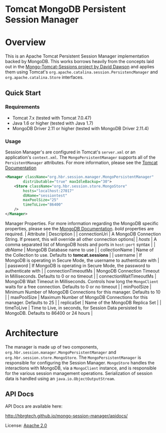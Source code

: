 Tomcat MongoDB Persistent Session Manager
=====================

# Overview

This is an Apache Tomcat Persistent Session Manager implementation backed by MongoDB.  This works borrows heavily from the concepts laid out in the [Mongo-Tomcat-Sessions project by David Dawson](https://github.com/naviance/Mongo-Tomcat-Sessions) and applies them using Tomcat's `org.apache.catalina.session.PersistencManager` and `org.apache.catalina.Store` interfaces.

## Quick Start

### Requirements

*  Tomcat 7.x (tested with Tomcat 7.0.47)
*  Java 1.6 or higher (tested with Java 1.7)
*  MongoDB Driver 2.11 or higher (tested with MongoDB Driver 2.11.4)

### Usage

Session Manager's are configured in Tomcat's `server.xml` or an application's `context.xml`.  The `MongoPersistentManager` supports all of the `PersistentManager` attributes.  For more information, please see the [Tomcat Documentation](http://tomcat.apache.org/tomcat-7.0-doc/config/manager.html)

```xml
<Manager className="org.hbr.session.manager.MongoPersistentManager"
    	distributable="true" maxIdleBackup="30">
	<Store className="org.hbr.session.store.MongoStore"
		hosts="localhost:27017"
		dbName="sessiontest"
		maxPoolSize="25"			
		timeToLive="86400"
	/>
</Manager>
```

Manager Properties.
For more information regarding the MongoDB specific properties, please see the [MongoDB Documentation](http://docs.mongodb.org/manual/reference/connection-string/).  *bold* properties are required.
| Attribute | Description |
| connectionUri | A MongoDB Connection String.  If present, this will override all other connection options|
| *hosts* | A comma separated list of MongoDB hosts and ports in `host:port` syntax |
| *dbName* | MongoDB Database name to use |
| collectionName | Name of the Collection to use.  Defaults to **tomcat.sessions** |
| username | If MongoDB is operating in Secure Mode, the username to authenticate with |
| password | If MongoDB is operating in Secure Mode, the password to authenticate with |
| connectionTimeoutMs | MongoDB Connection Timeout in Milliseconds.  Defaults to 0 or no timeout |
| connectionWaitTimeoutMs | MongoDB Wait Timeout in Milliseconds.  Controls how long the `MongoClient` waits for a free connection.  Defaults to 0 or no timeout |
| minPoolSize | Minimum Number of MongoDB Connections for this manager.  Defaults to 10 |
| maxPoolSize | Maximum Number of MongoDB Connections for this manager.  Defaults to 25 |
| replicaSet | Name of the MongoDB Replica Set |
| timeToLive | Time to Live, in seconds, for Session Data persisted to MongoDB.  Defaults to 86400 or 24 hours |


# Architecture
The manager is made up of two components, `org.hbr.session.manager.MongoPersistentManager` and `org.hbr.session.store.MongoStore`.  The `MongoPersistentManager` is responsible for configuring the Session Manager. `MongoStore` handles the interactions with MongoDB, via a `MongoClient` instance, and is responsible for the various session management operations.  Serialization of session data is handled using an `java.io.ObjectOutputStream`.

## API Docs
API Docs are available here:

http://hbrgtech.github.io/mongo-session-manager/apidocs/

License: [Apache 2.0](http://www.apache.org/licenses/LICENSE-2.0.txt)

